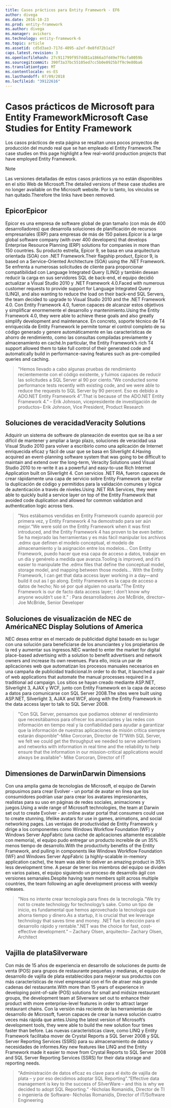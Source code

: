 ```yaml
---
title: Casos prácticos para Entity Framework - EF6
author: divega
ms.date: 2016-10-23
ms.prod: entity-framework
ms.author: divega
ms.manager: avickers
ms.technology: entity-framework-6
ms.topic: article
ms.assetid: cd5d3ae3-717d-4095-a2ef-0e8fd72b1a2f
caps.latest.revision: 3
ms.openlocfilehash: 27c911799f957dd81a1866a3fd49e7f6cfa0059b
ms.sourcegitcommit: 390f3a37bc55105ed7cc5b0e0925b7f9c9e80ba6
ms.translationtype: MT
ms.contentlocale: es-ES
ms.lasthandoff: 07/09/2018
ms.locfileid: "39122616"
---
```

# <a name="microsoft-case-studies-for-entity-framework"></a><span data-ttu-id="9f8a9-102">Casos prácticos de Microsoft para Entity Framework</span><span class="sxs-lookup"><span data-stu-id="9f8a9-102">Microsoft Case Studies for Entity Framework</span></span>
<span data-ttu-id="9f8a9-103">Los casos prácticos de esta página se resaltan unos pocos proyectos de producción del mundo real que se han empleado el Entity Framework.</span><span class="sxs-lookup"><span data-stu-id="9f8a9-103">The case studies on this page highlight a few real-world production projects that have employed Entity Framework.</span></span>
> [!NOTE]
> <span data-ttu-id="9f8a9-104">Las versiones detalladas de estos casos prácticos ya no están disponibles en el sitio Web de Microsoft.</span><span class="sxs-lookup"><span data-stu-id="9f8a9-104">The detailed versions of these case studies are no longer available on the Microsoft website.</span></span> <span data-ttu-id="9f8a9-105">Por lo tanto, los vínculos se han quitado.</span><span class="sxs-lookup"><span data-stu-id="9f8a9-105">Therefore the links have been removed.</span></span>

## <a name="epicor"></a><span data-ttu-id="9f8a9-106">Epicor</span><span class="sxs-lookup"><span data-stu-id="9f8a9-106">Epicor</span></span>
<span data-ttu-id="9f8a9-107">Epicor es una empresa de software global de gran tamaño (con más de 400 desarrolladores) que desarrolla soluciones de planificación de recursos empresariales (ERP) para empresas de más de 150 países.</span><span class="sxs-lookup"><span data-stu-id="9f8a9-107">Epicor is a large global software company (with over 400 developers) that develops Enterprise Resource Planning (ERP) solutions for companies in more than 150 countries.</span></span>
<span data-ttu-id="9f8a9-108">Su producto estrella, Epicor 9, se basa en una arquitectura orientada (SOA) con .NET Framework.</span><span class="sxs-lookup"><span data-stu-id="9f8a9-108">Their flagship product, Epicor 9, is based on a Service-Oriented Architecture (SOA) using the .NET Framework.</span></span>
<span data-ttu-id="9f8a9-109">Se enfrenta a numerosas solicitudes de cliente para proporcionar compatibilidad con Language Integrated Query (LINQ) y también desean reducir la carga en sus servidores SQL de back-end, el equipo decidió actualizar a Visual Studio 2010 y .NET Framework 4.0.</span><span class="sxs-lookup"><span data-stu-id="9f8a9-109">Faced with numerous customer requests to provide support for Language Integrated Query (LINQ), and also wanting to reduce the load on their back-end SQL Servers, the team decided to upgrade to Visual Studio 2010 and the .NET Framework 4.0.</span></span>
<span data-ttu-id="9f8a9-110">Con Entity Framework 4.0, fueron capaces de alcanzar estos objetivos y simplificar enormemente el desarrollo y mantenimiento.</span><span class="sxs-lookup"><span data-stu-id="9f8a9-110">Using the Entity Framework 4.0, they were able to achieve these goals and also greatly simplify development and maintenance.</span></span>
<span data-ttu-id="9f8a9-111">En concreto, soporte técnico de T4 enriquecida de Entity Framework le permite tomar el control completo de su código generado y genere automáticamente en las características de ahorro de rendimiento, como las consultas compiladas previamente y almacenamiento en caché.</span><span class="sxs-lookup"><span data-stu-id="9f8a9-111">In particular, the Entity Framework’s rich T4 support allowed them to take full control of their generated code and automatically build in performance-saving features such as pre-compiled queries and caching.</span></span>

> <span data-ttu-id="9f8a9-112">"Hemos llevado a cabo algunas pruebas de rendimiento recientemente con el código existente, y fuimos capaces de reducir las solicitudes a SQL Server al 90 por ciento.</span><span class="sxs-lookup"><span data-stu-id="9f8a9-112">“We conducted some performance tests recently with existing code, and we were able to reduce the requests to SQL Server by 90 percent.</span></span>
<span data-ttu-id="9f8a9-113">Eso es debido a ADO.NET Entity Framework 4".</span><span class="sxs-lookup"><span data-stu-id="9f8a9-113">That is because of the ADO.NET Entity Framework 4.”</span></span> <span data-ttu-id="9f8a9-114">– Erik Johnson, vicepresidente de investigación de productos</span><span class="sxs-lookup"><span data-stu-id="9f8a9-114">– Erik Johnson, Vice President, Product Research</span></span>  

## <a name="veracity-solutions"></a><span data-ttu-id="9f8a9-115">Soluciones de veracidad</span><span class="sxs-lookup"><span data-stu-id="9f8a9-115">Veracity Solutions</span></span>
<span data-ttu-id="9f8a9-116">Adquirir un sistema de software de planeación de eventos que se iba a ser difícil de mantener y ampliar a largo plazo, soluciones de veracidad usa Visual Studio 2010 para volver a escribirlo como una aplicación de Internet enriquecida eficaz y fácil de usar que se basa en Silverlight 4.</span><span class="sxs-lookup"><span data-stu-id="9f8a9-116">Having acquired an event-planning software system that was going to be difficult to maintain and extend over the long-term, Veracity Solutions used Visual Studio 2010 to re-write it as a powerful and easy-to-use Rich Internet Application built on Silverlight 4.</span></span>
<span data-ttu-id="9f8a9-117">Con servicios .NET RIA, fueron capaces de crear rápidamente una capa de servicio sobre Entity Framework que evitar la duplicación de código y permitidos para la validación comunes y lógica de autenticación a través de niveles.</span><span class="sxs-lookup"><span data-stu-id="9f8a9-117">Using .NET RIA Services, they were able to quickly build a service layer on top of the Entity Framework that avoided code duplication and allowed for common validation and authentication logic across tiers.</span></span>  

> <span data-ttu-id="9f8a9-118">"Nos estábamos vendidas en Entity Framework cuando apareció por primera vez, y Entity Framework 4 ha demostrado para ser aún mejor.</span><span class="sxs-lookup"><span data-stu-id="9f8a9-118">“We were sold on the Entity Framework when it was first introduced, and the Entity Framework 4 has proven to be even better.</span></span>
<span data-ttu-id="9f8a9-119">Se ha mejorado las herramientas y es más fácil manipular los archivos .edmx que definen el modelo conceptual, el modelo de almacenamiento y la asignación entre los modelos... Con Entity Framework, puedo hacer que esa capa de acceso a datos, trabajar en un día y genérelo a medida que avanza.</span><span class="sxs-lookup"><span data-stu-id="9f8a9-119">Tooling is improved, and it’s easier to manipulate the .edmx files that define the conceptual model, storage model, and mapping between those models... With the Entity Framework, I can get that data access layer working in a day—and build it out as I go along.</span></span>
<span data-ttu-id="9f8a9-120">Entity Framework es la capa de acceso a datos de hecho; No sé por qué alguien no usarla."</span><span class="sxs-lookup"><span data-stu-id="9f8a9-120">The Entity Framework is our de facto data access layer; I don’t know why anyone wouldn’t use it.”</span></span> <span data-ttu-id="9f8a9-121">: Para desarrolladores Joe McBride, director</span><span class="sxs-lookup"><span data-stu-id="9f8a9-121">– Joe McBride, Senior Developer</span></span>

## <a name="nec-display-solutions-of-america"></a><span data-ttu-id="9f8a9-122">Soluciones de visualización de NEC de América</span><span class="sxs-lookup"><span data-stu-id="9f8a9-122">NEC Display Solutions of America</span></span>
<span data-ttu-id="9f8a9-123">NEC desea entrar en el mercado de publicidad digital basado en su lugar con una solución para beneficiarse de los anunciantes y los propietarios de la red y aumentar sus ingresos.</span><span class="sxs-lookup"><span data-stu-id="9f8a9-123">NEC wanted to enter the market for digital place-based advertising with a solution to benefit advertisers and network owners and increase its own revenues.</span></span>
<span data-ttu-id="9f8a9-124">Para ello, inicia un par de aplicaciones web que automatizan los procesos manuales necesarios en una campaña de publicidad tradicional.</span><span class="sxs-lookup"><span data-stu-id="9f8a9-124">In order to do that, it launched a pair of web applications that automate the manual processes required in a traditional ad campaign.</span></span>
<span data-ttu-id="9f8a9-125">Los sitios se hayan creado mediante ASP.NET, Silverlight 3, AJAX y WCF, junto con Entity Framework en la capa de acceso a datos para comunicarse con SQL Server 2008.</span><span class="sxs-lookup"><span data-stu-id="9f8a9-125">The sites were built using ASP.NET, Silverlight 3, AJAX and WCF, along with the Entity Framework in the data access layer to talk to SQL Server 2008.</span></span>

> <span data-ttu-id="9f8a9-126">"Con SQL Server, pensamos que podíamos obtener el rendimiento que necesitábamos para ofrecer los anunciantes y las redes con información en tiempo real y la confiabilidad para ayudar a garantizar que la información de nuestras aplicaciones de misión crítica siempre estarán disponible"-Mike Corcoran, Director de TI</span><span class="sxs-lookup"><span data-stu-id="9f8a9-126">“With SQL Server, we felt we could get the throughput we needed to serve advertisers and networks with information in real time and the reliability to help ensure that the information in our mission-critical applications would always be available”- Mike Corcoran, Director of IT</span></span>

## <a name="darwin-dimensions"></a><span data-ttu-id="9f8a9-127">Dimensiones de Darwin</span><span class="sxs-lookup"><span data-stu-id="9f8a9-127">Darwin Dimensions</span></span>
<span data-ttu-id="9f8a9-128">Con una amplia gama de tecnologías de Microsoft, el equipo de Darwin propusimos para crear Evolver - un portal de avatar en línea que los consumidores podrían usar para crear los avatares impresionantes, realistas para su uso en páginas de redes sociales, animaciones y juegos.</span><span class="sxs-lookup"><span data-stu-id="9f8a9-128">Using a wide range of Microsoft technologies, the team at Darwin set out to create Evolver - an online avatar portal that consumers could use to create stunning, lifelike avatars for use in games, animations, and social networking pages.</span></span>
<span data-ttu-id="9f8a9-129">Las ventajas de productividad de Entity Framework y dirige a los componentes como Windows Workflow Foundation (WF) y Windows Server AppFabric (una caché de aplicaciones altamente escalable con memoria), el equipo pudo entregar un producto increíble de un 35% menos tiempo de desarrollo.</span><span class="sxs-lookup"><span data-stu-id="9f8a9-129">With the productivity benefits of the Entity Framework, and pulling in components like Windows Workflow Foundation (WF) and Windows Server AppFabric (a highly-scalable in-memory application cache), the team was able to deliver an amazing product in 35% less development time.</span></span>
<span data-ttu-id="9f8a9-130">A pesar de tener los miembros del equipo se dividen en varios países, el equipo siguiendo un proceso de desarrollo ágil con versiones semanales.</span><span class="sxs-lookup"><span data-stu-id="9f8a9-130">Despite having team members split across multiple countries, the team following an agile development process with weekly releases.</span></span>

 > <span data-ttu-id="9f8a9-131">"Nos no intente crear tecnología para fines de la tecnología.</span><span class="sxs-lookup"><span data-stu-id="9f8a9-131">“We try not to create technology for technology’s sake.</span></span> <span data-ttu-id="9f8a9-132">Como un tipo de inicio, es fundamental que hemos aprovechado la tecnología que ahorra tiempo y dinero.</span><span class="sxs-lookup"><span data-stu-id="9f8a9-132">As a startup, it is crucial that we leverage technology that saves time and money.</span></span>
 <span data-ttu-id="9f8a9-133">.NET fue la elección para el desarrollo rápido y rentable."</span><span class="sxs-lookup"><span data-stu-id="9f8a9-133">.NET was the choice for fast, cost-effective development.”</span></span> <span data-ttu-id="9f8a9-134">– Zachary Olsen, arquitecto</span><span class="sxs-lookup"><span data-stu-id="9f8a9-134">– Zachary Olsen, Architect</span></span>  

## <a name="silverware"></a><span data-ttu-id="9f8a9-135">Vajilla de plata</span><span class="sxs-lookup"><span data-stu-id="9f8a9-135">Silverware</span></span>
<span data-ttu-id="9f8a9-136">Con más de 15 años de experiencia en desarrollo de soluciones de punto de venta (POS) para grupos de restaurante pequeñas y medianas, el equipo de desarrollo de vajilla de plata establecidos para mejorar sus productos con más características de nivel empresarial con el fin de atraer más grande cadenas del restaurante.</span><span class="sxs-lookup"><span data-stu-id="9f8a9-136">With more than 15 years of experience in developing point-of-sale (POS) solutions for small and midsize restaurant groups, the development team at Silverware set out to enhance their product with more enterprise-level features in order to attract larger restaurant chains.</span></span>
<span data-ttu-id="9f8a9-137">Con la versión más reciente de las herramientas de desarrollo de Microsoft, fueron capaces de crear la nueva solución cuatro veces más rápida que antes.</span><span class="sxs-lookup"><span data-stu-id="9f8a9-137">Using the latest version of Microsoft’s development tools, they were able to build the new solution four times faster than before.</span></span>
<span data-ttu-id="9f8a9-138">Las nuevas características clave, como LINQ y Entity Framework facilitaba mover de Crystal Reports a SQL Server 2008 y SQL Server Reporting Services (SSRS) para su almacenamiento de datos y necesidades de informes.</span><span class="sxs-lookup"><span data-stu-id="9f8a9-138">Key new features like LINQ and the Entity Framework made it easier to move from Crystal Reports to SQL Server 2008 and SQL Server Reporting Services (SSRS) for their data storage and reporting needs.</span></span>

> <span data-ttu-id="9f8a9-139">"Administración de datos eficaz es clave para el éxito de vajilla de plata – y por eso decidimos adoptar SQL Reporting".</span><span class="sxs-lookup"><span data-stu-id="9f8a9-139">“Effective data management is key to the success of SilverWare – and this is why we decided to adopt SQL Reporting.”</span></span> <span data-ttu-id="9f8a9-140">-Nicholas Romanidis, Director de TI o ingeniería de Software</span><span class="sxs-lookup"><span data-stu-id="9f8a9-140">- Nicholas Romanidis, Director of IT/Software Engineering</span></span>

